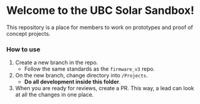 # Welcome to the UBC Solar Sandbox!

This repository is a place for members to work on prototypes and proof of concept projects.

### How to use
1. Create a new branch in the repo. 
    * Follow the same standards as the `firmware_v3` repo.  
2. On the new branch, change directory into `/Projects`. 
    * **Do all development inside this folder**.  
3. When you are ready for reviews, create a PR. This way, a lead can look at all the changes in one place.  
